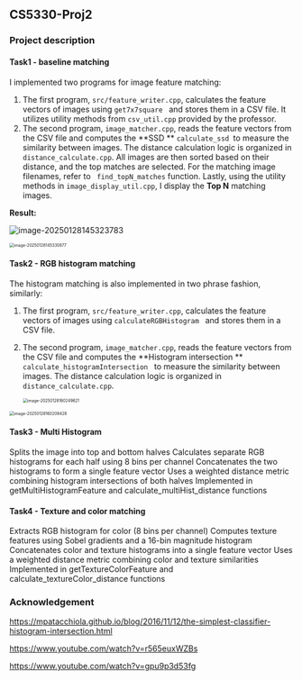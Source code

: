 ## CS5330-Proj2

### Project description

#### Task1 - baseline matching

I implemented two programs for image feature matching:

1. The first program, `src/feature_writer.cpp`, calculates the feature vectors of images using `get7x7square ` and stores them in a CSV file. It utilizes utility methods from `csv_util.cpp` provided by the professor.
2. The second program,  `image_matcher.cpp`,  reads the feature vectors from the CSV file and computes the **SSD ** `calculate_ssd `to measure the similarity between images. The distance calculation logic is organized in `distance_calculate.cpp`. All images are then sorted based on their distance, and the top matches are selected. For the matching image filenames, refer to ` find_topN_matches` function. Lastly, using the utility methods in `image_display_util.cpp`, I display the **Top N** matching images.

**Result:**

![image-20250128145323783](/Users/yuyangtian/Documents/NEU/CS5330/Proj2/report-img/task1-terminal.png)

<img src="/Users/yuyangtian/Documents/NEU/CS5330/Proj2/report-img/task1-image.png" alt="image-20250128145330877" style="zoom:50%;" />

#### Task2 - RGB histogram matching

The histogram matching is also implemented in two phrase fashion, similarly:

1. The first program, `src/feature_writer.cpp`, calculates the feature vectors of images using `calculateRGBHistogram ` and stores them in a CSV file. 

2. The second program,  `image_matcher.cpp`,  reads the feature vectors from the CSV file and computes the **Histogram intersection ** `calculate_histogramIntersection ` to measure the similarity between images. The distance calculation logic is organized in `distance_calculate.cpp`.

   <img src="/Users/yuyangtian/Documents/NEU/CS5330/Proj2/report-img/task2-terminal.png" alt="image-20250128160249621" style="zoom:50%;" />

<img src="/Users/yuyangtian/Documents/NEU/CS5330/Proj2/report-img/task2-image.png" alt="image-20250128160209428" style="zoom: 50%;" />

#### Task3 - Multi Histogram

Splits the image into top and bottom halves
Calculates separate RGB histograms for each half using 8 bins per channel
Concatenates the two histograms to form a single feature vector
Uses a weighted distance metric combining histogram intersections of both halves
Implemented in getMultiHistogramFeature and calculate_multiHist_distance functions

#### Task4 - Texture and color matching

Extracts RGB histogram for color (8 bins per channel)
Computes texture features using Sobel gradients and a 16-bin magnitude histogram
Concatenates color and texture histograms into a single feature vector
Uses a weighted distance metric combining color and texture similarities
Implemented in getTextureColorFeature and calculate_textureColor_distance functions

### Acknowledgement

https://mpatacchiola.github.io/blog/2016/11/12/the-simplest-classifier-histogram-intersection.html

https://www.youtube.com/watch?v=r565euxWZBs

https://www.youtube.com/watch?v=gpu9p3d53fg